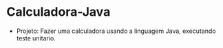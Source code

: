 # Calculadora-Java

- Projeto: Fazer uma calculadora usando a linguagem Java, executando teste unitario.
